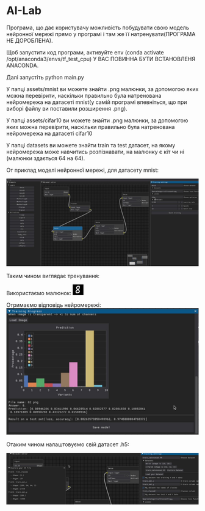 # AI-Lab

Програма, що дає користувачу можливість побудувати свою модель нейронної мережі прямо у програмі і там же її натренувати(ПРОГРАМА НЕ ДОРОБЛЕНА).

Щоб запустити код програми, активуйте env (conda activate /opt/anaconda3/envs/tf_test_cpu) У ВАС ПОВИННА БУТИ ВСТАНОВЛЕНЯ ANACONDA.

Далі запустіть python main.py

У папці assets/mnist ви можете знайти .png малюнки, за допомогою яких можна перевірити, наскільки правильно була натренована нейромережа на датасеті mnist(у самій програмі впевніться, що при виборі файлу ви поставили розширення .png).

У папці assets/cifar10 ви можете знайти .png малюнки, за допомогою яких можна перевірити, наскільки правильно була натренована нейромережа на датасеті cifar10

У папці datasets ви можете знайти train та test датасет, на якому нейромережа може навчитись розпізнавати, на малюнку є кіт чи ні (малюнки здається 64 на 64).

От приклад моделі нейронної мережі, для датасету mnist:

![Image alt](https://github.com/yvsazh/AI-Lab/raw/main/forGitHub/mnist_model.jpg)

Таким чином виглядає тренування:

Використаємо малюнок:
![Image alt](https://github.com/yvsazh/AI-Lab/raw/main/assets/mnist/82.png)

Отримаємо відповідь нейромережі:
![Image alt](https://github.com/yvsazh/AI-Lab/raw/main/forGitHub/prediction82.jpg)

Отаким чином налаштовуємо свій датасет .h5:

![Image alt](https://github.com/yvsazh/AI-Lab/raw/main/forGitHub/myDatasetExample.jpg)


